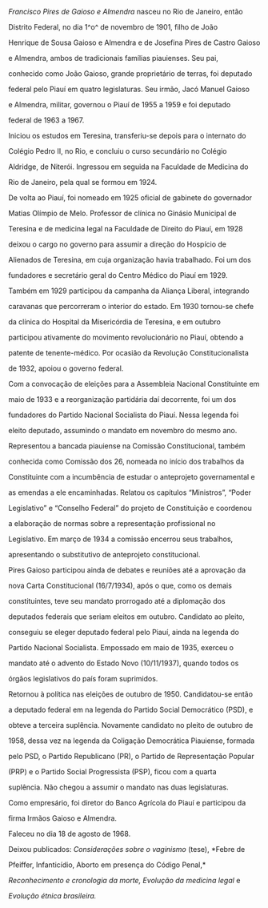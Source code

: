 

*Francisco Pires de Gaioso e Almendra* nasceu no Rio de Janeiro, então

Distrito Federal, no dia 1^o^ de novembro de 1901, filho de João

Henrique de Sousa Gaioso e Almendra e de Josefina Pires de Castro Gaioso

e Almendra, ambos de tradicionais famílias piauienses. Seu pai,

conhecido como João Gaioso, grande proprietário de terras, foi deputado

federal pelo Piauí em quatro legislaturas. Seu irmão, Jacó Manuel Gaioso

e Almendra, militar, governou o Piauí de 1955 a 1959 e foi deputado

federal de 1963 a 1967.



Iniciou os estudos em Teresina, transferiu-se depois para o internato do

Colégio Pedro II, no Rio, e concluiu o curso secundário no Colégio

Aldridge, de Niterói. Ingressou em seguida na Faculdade de Medicina do

Rio de Janeiro, pela qual se formou em 1924.



De volta ao Piauí, foi nomeado em 1925 oficial de gabinete do governador

Matias Olímpio de Melo. Professor de clínica no Ginásio Municipal de

Teresina e de medicina legal na Faculdade de Direito do Piauí, em 1928

deixou o cargo no governo para assumir a direção do Hospício de

Alienados de Teresina, em cuja organização havia trabalhado. Foi um dos

fundadores e secretário geral do Centro Médico do Piauí em 1929.



Também em 1929 participou da campanha da Aliança Liberal, integrando

caravanas que percorreram o interior do estado. Em 1930 tornou-se chefe

da clínica do Hospital da Misericórdia de Teresina, e em outubro

participou ativamente do movimento revolucionário no Piauí, obtendo a

patente de tenente-médico. Por ocasião da Revolução Constitucionalista

de 1932, apoiou o governo federal.



Com a convocação de eleições para a Assembleia Nacional Constituinte em

maio de 1933 e a reorganização partidária daí decorrente, foi um dos

fundadores do Partido Nacional Socialista do Piauí. Nessa legenda foi

eleito deputado, assumindo o mandato em novembro do mesmo ano.

Representou a bancada piauiense na Comissão Constitucional, também

conhecida como Comissão dos 26, nomeada no início dos trabalhos da

Constituinte com a incumbência de estudar o anteprojeto governamental e

as emendas a ele encaminhadas. Relatou os capítulos “Ministros”, “Poder

Legislativo” e “Conselho Federal” do projeto de Constituição e coordenou

a elaboração de normas sobre a representação profissional no

Legislativo. Em março de 1934 a comissão encerrou seus trabalhos,

apresentando o substitutivo de anteprojeto constitucional.



Pires Gaioso participou ainda de debates e reuniões até a aprovação da

nova Carta Constitucional (16/7/1934), após o que, como os demais

constituintes, teve seu mandato prorrogado até a diplomação dos

deputados federais que seriam eleitos em outubro. Candidato ao pleito,

conseguiu se eleger deputado federal pelo Piauí, ainda na legenda do

Partido Nacional Socialista. Empossado em maio de 1935, exerceu o

mandato até o advento do Estado Novo (10/11/1937), quando todos os

órgãos legislativos do país foram suprimidos.



Retornou à política nas eleições de outubro de 1950. Candidatou-se então

a deputado federal em na legenda do Partido Social Democrático (PSD), e

obteve a terceira suplência. Novamente candidato no pleito de outubro de

1958, dessa vez na legenda da Coligação Democrática Piauiense, formada

pelo PSD, o Partido Republicano (PR), o Partido de Representação Popular

(PRP) e o Partido Social Progressista (PSP), ficou com a quarta

suplência. Não chegou a assumir o mandato nas duas legislaturas.



Como empresário, foi diretor do Banco Agrícola do Piauí e participou da

firma Irmãos Gaioso e Almendra.



Faleceu no dia 18 de agosto de 1968.



Deixou publicados: *Considerações sobre o* *vaginismo* (tese), *Febre de

Pfeiffer, Infanticídio, Aborto em presença do Código Penal,*

*Reconhecimento e cronologia da morte, Evolução da medicina legal* e

*Evolução étnica* *brasileira.*



